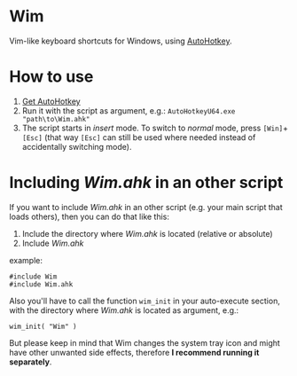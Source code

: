 Wim
===

Vim-like keyboard shortcuts for Windows, using [AutoHotkey](https://www.autohotkey.com/).


How to use
==========

1. [Get AutoHotkey](https://www.autohotkey.com/download/)
2. Run it with the script as argument, e.g.: `AutoHotkeyU64.exe "path\to\Wim.ahk"`
3. The script starts in *insert* mode. To switch to *normal* mode, press `[Win]`+`[Esc]` (that way `[Esc]` can still be used where needed instead of accidentally switching mode).


Including *Wim.ahk* in an other script
====================================

If you want to include *Wim.ahk* in an other script (e.g. your main script that loads others), then you can do that like this:

1. Include the directory where *Wim.ahk* is located (relative or absolute)
2. Include *Wim.ahk*

example:

    #include Wim
    #include Wim.ahk

Also you'll have to call the function `wim_init` in your auto-execute section, with the directory where *Wim.ahk* is located as argument, e.g.:

    wim_init( "Wim" )

But please keep in mind that Wim changes the system tray icon and might have other unwanted side effects, therefore **I recommend running it separately**.